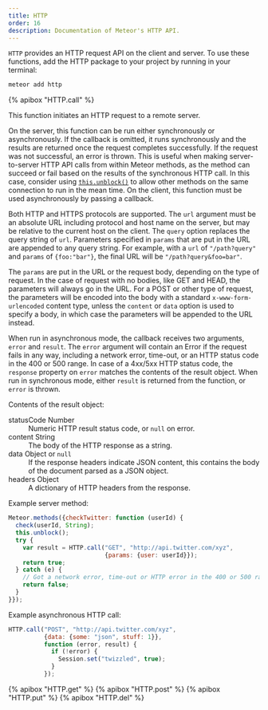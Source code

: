 ```yaml
---
title: HTTP
order: 16
description: Documentation of Meteor's HTTP API.
---
```


`HTTP` provides an HTTP request API on the client and server.  To use
these functions, add the HTTP package to your project by running in your
terminal:

```bash
meteor add http
```

{% apibox "HTTP.call" %}

This function initiates an HTTP request to a remote server.

On the server, this function can be run either synchronously or
asynchronously.  If the callback is omitted, it runs synchronously
and the results are returned once the request completes successfully.
If the request was not successful, an error is thrown.
This is
useful when making server-to-server HTTP API calls from within Meteor
methods, as the method can succeed or fail based on the results of the
synchronous HTTP call.  In this case, consider using
[`this.unblock()`](#method_unblock) to allow other methods on the same
connection to run in
the mean time.  On the client, this function must be used
asynchronously by passing a callback.

Both HTTP and HTTPS protocols are supported.  The `url` argument must be
an absolute URL including protocol and host name on the server, but may be
relative to the current host on the client.  The `query` option
replaces the query string of `url`.  Parameters specified in `params`
that are put in the URL are appended to any query string.
For example, with a `url` of `"/path?query"` and
`params` of `{foo:"bar"}`, the final URL will be `"/path?query&foo=bar"`.

The `params` are put in the URL or the request body, depending on the
type of request.  In the case of request with no bodies, like GET and
HEAD, the parameters will always go in the URL.  For a POST or other
type of request, the parameters will be encoded into the body with a
standard `x-www-form-urlencoded` content type, unless the `content`
or `data` option is used to specify a body, in which case the
parameters will be appended to the URL instead.

When run in asynchronous mode, the callback receives two arguments,
`error` and `result`.  The
`error` argument will contain an Error if the request fails in any
way, including a network error, time-out, or an HTTP status code in
the 400 or 500 range.  In case of a 4xx/5xx HTTP status code, the
`response` property on `error` matches the contents of the result
object.  When run in synchronous mode, either `result` is returned
from the function, or `error` is thrown.

Contents of the result object:

<dl class="objdesc">

<dt><span class="name">statusCode</span>
  <span class="type">Number</span></dt>
<dd>Numeric HTTP result status code, or <code>null</code> on error.</dd>

<dt><span class="name">content</span>
  <span class="type">String</span></dt>
<dd>The body of the HTTP response as a string.</dd>

<dt><span class="name">data</span>
  <span class="type">Object or <code>null</code></span></dt>
<dd>If the response headers indicate JSON content, this contains the body of the document parsed as a JSON object.</dd>

<dt><span class="name">headers</span>
  <span class="type">Object</span></dt>
<dd>A dictionary of HTTP headers from the response.</dd>

</dl>

Example server method:

```js
Meteor.methods({checkTwitter: function (userId) {
  check(userId, String);
  this.unblock();
  try {
    var result = HTTP.call("GET", "http://api.twitter.com/xyz",
                           {params: {user: userId}});
    return true;
  } catch (e) {
    // Got a network error, time-out or HTTP error in the 400 or 500 range.
    return false;
  }
}});
```

Example asynchronous HTTP call:

```js
HTTP.call("POST", "http://api.twitter.com/xyz",
          {data: {some: "json", stuff: 1}},
          function (error, result) {
            if (!error) {
              Session.set("twizzled", true);
            }
          });
```

{% apibox "HTTP.get" %}
{% apibox "HTTP.post" %}
{% apibox "HTTP.put" %}
{% apibox "HTTP.del" %}
